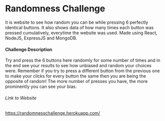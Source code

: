 # Randomness Challenge

It is website to see how random you can be while pressing 6 perfectly identical buttons. It also shows data of how many times each button was pressed cumulatively, everytime the website was used. Made using React, NodeJS, ExpressJS and MongoDB.


#### Challenge Description
Try and press the 6 buttons here randomly for some number of times and in the end see your results to see how unbiased and random your choices were. Remember if you try to press a different button from the previous one to make your clicks for every button the same then you are being the opposite of random! The more number of presses you have, the more prominently you can see your bias.


###### Link to Website
https://randomnesschallenge.herokuapp.com/
